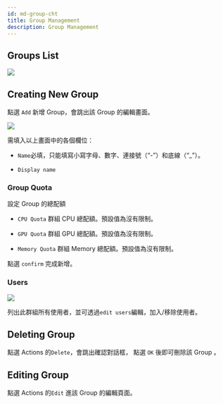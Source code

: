 ```yaml
---
id: md-group-cht
title: Group Management
description: Group Management
---
```


## Groups List

![](assets/md_group_list_v28.png)

## Creating New Group

點選 `Add` 新增 Group，會跳出該 Group 的編輯畫面。

![](assets/md_group_shared_volume_v27.png)

需填入以上畫面中的各個欄位：

+ `Name`必填，只能填寫小寫字母、數字、連接號（“-”）和底線（“_”）。

+ `Display name`

### Group Quota 

設定 Group 的總配額

+ `CPU Quota` 群組 CPU 總配額。預設值為沒有限制。

+ `GPU Quota` 群組 GPU 總配額。預設值為沒有限制。

+ `Memory Quota` 群組 Memory 總配額。預設值為沒有限制。

點選 `confirm` 完成新增。

### Users

![](assets/edit_users.png)

列出此群組所有使用者，並可透過`edit users`編輯，加入/移除使用者。

## Deleting Group

點選 Actions 的`Delete`，會跳出確認對話框， 點選 `OK` 後即可刪除該 Group 。

## Editing Group

點選 Actions 的`Edit` 進該 Group 的編輯頁面。
